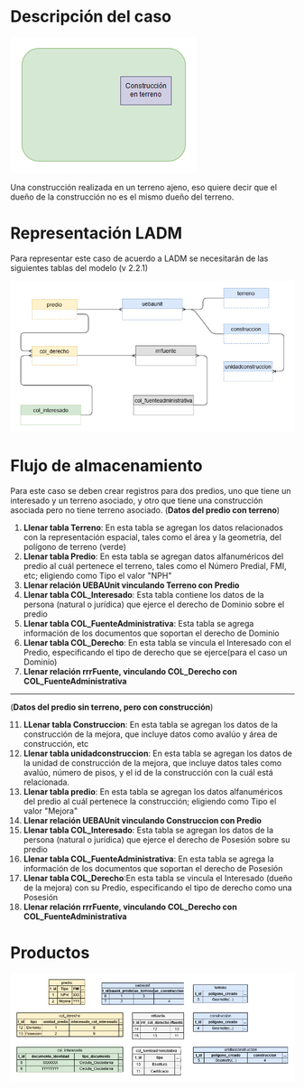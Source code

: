 # Descripción del caso

![Caso mejora](https://github.com/AgenciaImplementacion/condiciones_predios/blob/master/mejora/mejora-Caso.png)

Una construcción realizada en un terreno ajeno, eso quiere decir que el dueño de la construcción no es el mismo dueño del terreno.

# Representación LADM

Para representar este caso de acuerdo a LADM se necesitarán de las siguientes tablas del modelo (v 2.2.1)

![Diagrama Entidad Relación simplificado](https://github.com/AgenciaImplementacion/condiciones_predios/blob/master/mejora/mejora-ER.png)

# Flujo de almacenamiento

Para este caso se deben crear registros para dos predios, uno que tiene un interesado y un terreno asociado, y otro que tiene una construcción asociada pero no tiene terreno asociado.
(**Datos del predio con terreno**)

1. **Llenar tabla Terreno**: En esta tabla se agregan los datos relacionados con la representación espacial, tales como el área y la geometría, del polígono de terreno (verde)
2. **Llenar tabla Predio**: En esta tabla se agregan datos alfanuméricos del predio al cuál pertenece el terreno, tales como el Número Predial, FMI, etc; eligiendo como Tipo el valor "NPH"
3. **Llenar relación UEBAUnit vinculando Terreno con Predio**
4. **Llenar tabla COL_Interesado**: Esta tabla contiene los datos de la persona (natural o jurídica) que ejerce el derecho de Dominio sobre el predio
8. **Llenar tabla COL_FuenteAdministrativa**: Esta tabla se agrega información de los documentos que soportan el derecho de Dominio
9. **Llenar tabla COL_Derecho**: En esta tabla se vincula el Interesado con el Predio, especificando el tipo de derecho que se ejerce(para el caso un Dominio)
10. **Llenar relación rrrFuente, vinculando COL_Derecho con COL_FuenteAdministrativa**
----------------------------------------------------------------
(**Datos del predio sin terreno, pero con construcción**)

11. **LLenar tabla Construccion**: En esta tabla se agregan los datos de la construcción de la mejora, que incluye datos como avalúo y área de construcción, etc
12. **Llenar tabla unidadconstruccion**: En esta tabla se agregan los datos de la unidad de construcción de la mejora, que incluye datos tales como avalúo, número de pisos, y el id de la construcción con la cuál está relacionada.
13. **Llenar tabla predio**: En esta tabla se agregan los datos alfanuméricos del predio al cuál pertenece la construcción; eligiendo como Tipo el valor "Mejora"
14. **Llenar relación UEBAUnit vinculando Construccion con Predio**
15. **Llenar tabla COL_Interesado**: Esta tabla se agregan los datos de la persona (natural o jurídica) que ejerce el derecho de Posesión sobre su predio
16. **Llenar tabla COL_FuenteAdministrativa**: En esta tabla se agrega la información de los documentos que soportan el derecho de Posesión
17. **Llenar tabla COL_Derecho**:En esta tabla se vincula el Interesado (dueño de la mejora) con su Predio, especificando el tipo de derecho como una Posesión
18. **Llenar relación rrrFuente, vinculando COL_Derecho con COL_FuenteAdministrativa**


# Productos

![Esquema de tablas](https://github.com/AgenciaImplementacion/condiciones_predios/blob/master/mejora/mejora-Tablas.png)
